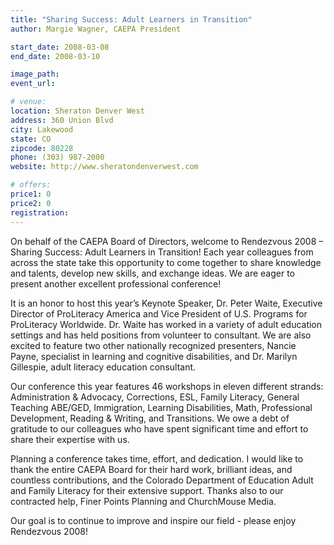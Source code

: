 ```yaml
---
title: "Sharing Success: Adult Learners in Transition"
author: Margie Wagner, CAEPA President

start_date: 2008-03-08
end_date: 2008-03-10

image_path: 
event_url: 

# venue:
location: Sheraton Denver West
address: 360 Union Blvd
city: Lakewood
state: CO
zipcode: 80228
phone: (303) 987-2000
website: http://www.sheratondenverwest.com

# offers:
price1: 0
price2: 0
registration: 
---
```

On behalf of the CAEPA Board of Directors, welcome to Rendezvous 2008 – Sharing Success: Adult Learners in Transition! Each year colleagues from across the state take this opportunity to come together to share knowledge and talents, develop new skills, and exchange ideas. We are eager to present another excellent professional conference!

It is an honor to host this year’s Keynote Speaker, Dr. Peter Waite, Executive Director of ProLiteracy America and Vice President of U.S. Programs for ProLiteracy Worldwide. Dr. Waite has worked in a variety of adult education settings and has held positions from volunteer to consultant. We are also excited to feature two other nationally recognized presenters, Nancie Payne, specialist in learning and cognitive disabilities, and Dr. Marilyn Gillespie, adult literacy education consultant.

Our conference this year features 46 workshops in eleven different strands: Administration & Advocacy, Corrections, ESL, Family Literacy, General Teaching ABE/GED, Immigration, Learning Disabilities, Math, Professional Development, Reading & Writing, and Transitions. We owe a debt of gratitude to our colleagues who have spent significant time and effort to share their expertise with us.

Planning a conference takes time, effort, and dedication. I would like to thank the entire CAEPA Board for their hard work, brilliant ideas, and countless contributions, and the Colorado Department of Education Adult and Family Literacy for their extensive support. Thanks also to our contracted help, Finer Points Planning and ChurchMouse Media.

Our goal is to continue to improve and inspire our field - please enjoy Rendezvous 2008!